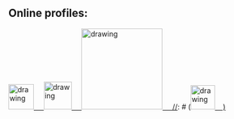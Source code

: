 ## Online profiles:

<a href="https://orcid.org/0000-0001-6857-341X"><img src="https://orcid.org/assets/vectors/orcid.logo.icon.svg" alt="drawing" width="50"/>&nbsp;&nbsp;&nbsp;&nbsp;
<a href="https://twitter.com/jnirsch"><img src="https://res.cloudinary.com/importdata/image/upload/v1595012924/Twitter_Logo_Blue_gbtagu.png" alt="drawing" width="55"/>&nbsp;&nbsp;&nbsp;&nbsp;
<a href="https://www.linkedin.com/in/jeff-nirschl-56700918/"><img src="https://res.cloudinary.com/importdata/image/upload/v1595012354/linkedin_t9qiwy.png" alt="drawing" width="160"/>&nbsp;&nbsp;&nbsp;&nbsp;
[//]: # (<a href="https://www.researchgate.net/profile/Jeffrey_Nirschl/"><img src="https://svgshare.com/i/9pP.svg" alt="drawing" width="48"/>&nbsp;&nbsp;&nbsp;&nbsp;)

[//]: # ([![Jeff Nirschl's github stats]&#40;https://github-readme-stats.vercel.app/api?username=jnirschl&#41;]&#40;https://github.com/anuraghazra/github-readme-stats&#41;)
